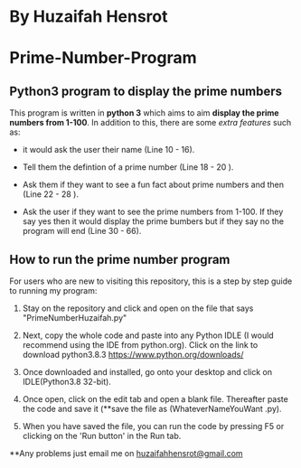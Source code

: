 # By Huzaifah Hensrot


# Prime-Number-Program

## Python3 program to display the prime numbers

This program is written in **python 3** which aims to aim **display the prime numbers from 1-100**. In addition to this, there are some *extra features* such as:

* it would ask the user their name (Line 10 - 16).

* Tell them the defintion of a prime number (Line 18 - 20 ).

* Ask them if they want to see a fun fact about prime numbers and then (Line 22 - 28 ).

* Ask the user if they want to see the prime numbers from 1-100. If they say yes then it would display the prime bumbers     but if they say no the program will end (Line 30 - 66).



## How to run the prime number program

For users who are new to visiting this repository, this is a step by step guide to running my program:

1. Stay on the repository and click and open on the file that says "PrimeNumberHuzaifah.py"

2. Next, copy the whole code and paste into any Python IDLE (I would recommend using the IDE from python.org).
Click on the link to download python3.8.3 https://www.python.org/downloads/

3. Once downloaded and installed, go onto your desktop and click on IDLE(Python3.8 32-bit).

4. Once open, click on the edit tab and open a blank file. Thereafter paste the code and save it (**save the file as     (WhateverNameYouWant .py).

5. When you have saved the file, you can run the code by pressing F5 or clicking on the 'Run button' in the Run tab.

**Any problems just email me on huzaifahhensrot@gmail.com 
